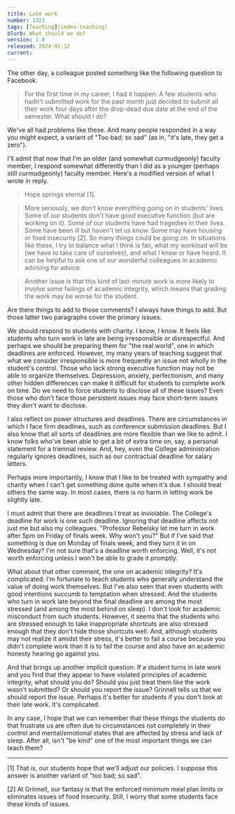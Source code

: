 ```yaml
---
title: Late work
number: 1321
tags: [Teaching](index-teaching)
blurb: What should we do? 
version: 1.0
released: 2024-01-12 
current:
---
```

The other day, a colleague posted something like the following question to Facebook.

> For the first time in my career, I had it happen: A few students who hadn't submitted work for the past month just decided to submit all their work four days after the drop-dead due date at the end of the semester. What should I do?

We've all had problems like these. And many people responded in a way you might expect, a variant of "Too bad; so sad" (as in, "it's late, they get a zero").

I'll admit that now that I'm an older (and somewhat curmudgeonly) faculty member, I respond somewhat differently than I did as a younger (perhaps still curmudgeonly) faculty member. Here's a modified version of what I wrote in reply.

> Hope springs eternal [1].

> More seriously, we don't know everything going on in students' lives. Some of our students don't have good executive function (but are working on it). Some of our students have had tragedies in their lives. Some have been ill but haven't let us know. Some may have housing or food insecurity [2]. So many things could be going on. In situations like these, I try to balance what I think is fair, what my workload will be (we have to take care of ourselves), and what I know or have heard. It can be helpful to ask one of our wonderful colleagues in academic advising for advice.

> Another issue is that this kind of last-minute work is more likely to involve some failings of academic integrity, which means that grading the work may be worse for the student.

Are there things to add to those comments? I always have things to add. But those latter two paragraphs cover the primary issues.

We should respond to students with charity. I know, I know. It feels like students who turn work in late are being irresponsible or disrespectful. And perhaps we should be preparing them for "the real world", one in which deadlines are enforced. However, my many years of teaching suggest that what we consider irresponsible is more frequently an issue not wholly in the student's control. Those who lack strong executive function may not be able to organize themselves. Depression, anxiety, perfectionism, and many other hidden differences can make it difficult for students to complete work on time. Do we need to force students to disclose all of these issues? Even those who don't face those persistent issues may face short-term issues they don't want to disclose.

I also reflect on power structures and deadlines. There are circumstances in which I face firm deadlines, such as conference submission deadlines. But I also know that all sorts of deadlines are more flexible than we like to admit. I know folks who've been able to get a bit of extra time on, say, a personal statement for a triennial review. And, hey, even the College administration regularly ignores deadlines, such as our contractual deadline for salary letters.

Perhaps more importantly, I know that I like to be treated with sympathy and charity when I can't get something done quite when it's due. I should treat others the same way. In most cases, there is no harm in letting work be slightly late.

I must admit that there are deadlines I treat as inviolable. The College's deadline for work is one such deadline. Ignoring that deadline affects not just me but also my colleagues. "Professor Rebelsky let me turn in work after 5pm on Friday of finals week. Why won't you?" But if I've said that something is due on Monday of finals week, and they turn it in on Wednesday? I'm not sure that's a deadline worth enforcing. Well, it's not worth enforcing unless I won't be able to grade it promptly.

What about that other comment, the one on academic integrity? It's complicated. I'm fortunate to teach students who generally understand the value of doing work themselves. But I've also seen that even students with good intentions succumb to temptation when stressed. And the students who turn in work late beyond the final deadline are among the most stressed (and among the most behind on sleep). I don't look for academic misconduct from such students. However, it seems that the students who are stressed enough to take inappropriate shortcuts are also stressed enough that they don't hide those shortcuts well. And, although students may not realize it amidst their stress, it's better to fail a course because you didn't complete work than it is to fail the course and also have an academic honesty hearing go against you.

And that brings up another implicit question: If a student turns in late work and you find that they appear to have violated principles of academic integrity, what should you do? Should you just treat them like the work wasn't submitted? Or should you report the issue? Grinnell tells us that we should report the issue. Perhaps it's better for students if you don't look at their late work. It's complicated.

In any case, I hope that we can remember that these things the students do that frustrate us are often due to circumstances not completely in their control and mental/emotional states that are affected by stress and lack of sleep. After all, isn't "be kind" one of the most important things we can teach them?

---

[1] That is, our students hope that we'll adjust our policies. I suppose this answer is another variant of "too bad; so sad".

[2] At Grinnell, our fantasy is that the enforced minimum meal plan limits or eliminates issues of food insecurity. Still, I worry that some students face these kinds of issues.
